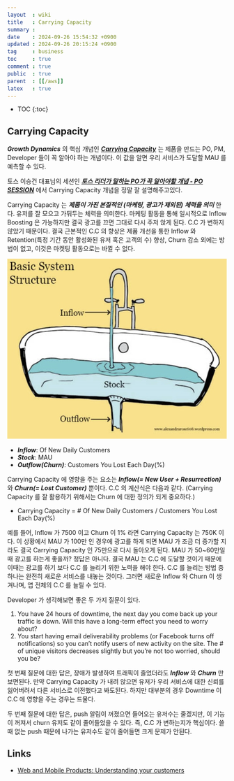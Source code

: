 ```yaml
---
layout  : wiki
title   : Carrying Capacity
summary : 
date    : 2024-09-26 15:54:32 +0900
updated : 2024-09-26 20:15:24 +0900
tag     : business
toc     : true
comment : true
public  : true
parent  : [[/aws]]
latex   : true
---
```

* TOC
{:toc}

## Carrying Capacity

___Growth Dynamics___ 의 핵심 개념인 ___[Carrying Capacity](https://en.wikipedia.org/wiki/Carrying_capacity)___ 는 제품을 만드는 PO, PM, Developer 들이 꼭 알아야 하는 개념이다.
이 값을 알면 우리 서비스가 도달할 MAU 를 예측할 수 있다.

토스 이승건 대표님의 세션인 ___[토스 리더가 말하는 PO가 꼭 알아야할 개념 - PO SESSION](https://www.youtube.com/watch?v=tcrr2QiXt9M&t=59s)___ 에서 Carrying Capacity 개념을 정말 잘 설명해주고있다.

Carrying Capacity 는 ___제품이 가진 본질적인 (마케팅, 광고가 제외된) 체력을 의미___ 한다. 유저를 잘 모으고 가둬두는 체력을 의미한다.
마케팅 활동을 통해 일시적으로 Inflow Boosting 은 가능하지만 결국 광고를 끄면 그대로 다시 주저 앉게 된다. C.C 가 변하지 않았기 때문이다. 결국 근본적인 C.C 의 향상은 제품 개선을 통한 Inflow 와 Retention(특정 기간 동안 활성화된 유저 혹은 고객의 수) 향상, Churn 감소 외에는 방법이 없고, 이것은 마켓팅 활동으로는 바뀔 수 없다.

![](/resource/wiki/business-carrying-capacity/basic-system.png)

- ___Inflow___: Of New Daily Customers
- ___Stock___: MAU
- ___Outflow(Churn)___: Customers You Lost Each Day(%)

Carrying Capacity 에 영향을 주는 요소는 ___Inflow(= New User + Resurrection)___ 와 ___Churn(= Lost Customer)___ 뿐이다.
C.C 의 계산식은 다음과 같다. (Carrying Capacity 를 잘 활용하기 위해서는 Churn 에 대한 정의가 되게 중요하다.)

- Carrying Capacity = # Of New Daily Customers / Customers You Lost Each Day(%)

예를 들어, Inflow 가 7500 이고 Churn 이 1% 라면 Carrying Capacity 는 750K 이다. 이 상황에서 MAU 가 100만 인 경우에 광고를 하게 되면 MAU 가 조금 더 증가할 지라도 결국 Carrying Capacity 인 75만으로 다시 돌아오게 된다.
MAU 가 50~60만일 때 광고를 하는게 좋을까? 정답은 아니다. 결국 MAU 는 C.C 에 도달할 것이기 때문에 이때는 광고를 하기 보다 C.C 를 늘리기 위한 노력을 해야 한다.
C.C 를 늘리는 방법 중 하나는 완전히 새로운 서비스를 내놓는 것이다. 그러면 새로운 Inflow 와 Churn 이 생겨나며, 앱 전체의 C.C 를 늘릴 수 있다.

Developer 가 생각해보면 좋은 두 가지 질문이 있다.

1. You have 24 hours of downtime, the next day you come back up your traffic is down. Will this have a long-term effect you need to worry about?
2. You start having email deliverability problems (or Facebook turns off notifications) so you can’t notify users of new activity on the site. The # of unique visitors decreases slightly but you’re not too worried, should you be?

첫 번째 질문에 대한 답은, 장애가 발생하여 트래픽이 줄었더라도 ___Inflow___ 와 ___Churn___ 만 보면된다. 만약 Carrying Capacity 가 내려 앉으면 유저가 우리 서비스에 대한 신뢰를 잃어버려서 다른 서비스로 이전했다고 봐도된다. 하지만 대부분의 경우 Downtime 이 C.C 에 영향을 주는 경우는 드물다.

두 번째 질문에 대한 답은, push 알림이 꺼졌으면 들어오는 유저수는 줄겠지만, 이 기능이 꺼져서 churn 유저도 같이 줄어들었을 수 있다. 즉, C.C 가 변하는지가 핵심이다. 쓸 때 없는 push 때문에 나가는 유저수도 같이 줄어들면 크게 문제가 안된다.

## Links

- [Web and Mobile Products: Understanding your customers](https://keithschacht.medium.com/web-and-mobile-products-understanding-your-customers-d8ee1e56b5a3)
